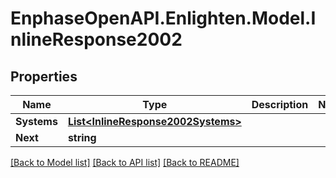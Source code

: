 # EnphaseOpenAPI.Enlighten.Model.InlineResponse2002

## Properties

Name | Type | Description | Notes
------------ | ------------- | ------------- | -------------
**Systems** | [**List&lt;InlineResponse2002Systems&gt;**](InlineResponse2002Systems.md) |  | 
**Next** | **string** |  | 

[[Back to Model list]](../README.md#documentation-for-models) [[Back to API list]](../README.md#documentation-for-api-endpoints) [[Back to README]](../README.md)

